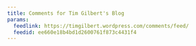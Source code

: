 ```yaml
---
title: Comments for Tim Gilbert's Blog
params:
  feedlink: https://timgilbert.wordpress.com/comments/feed/
  feedid: ee660e18b4bd1d2600761f873c4431f4
---
```


